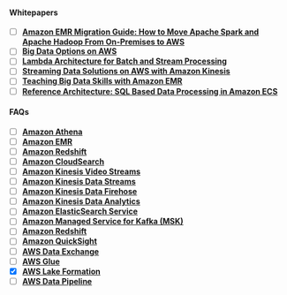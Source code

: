 #### Whitepapers
- [ ] <a href="https://d1.awsstatic.com/whitepapers/amazon_emr_migration_guide.pdf?did=wp_card&amp;trk=wp_card" target="_blank"><b>Amazon EMR Migration Guide: How to Move Apache Spark and Apache Hadoop From On-Premises to AWS</b></a>
- [ ] <b><a href="https://d1.awsstatic.com/whitepapers/Big_Data_Analytics_Options_on_AWS.pdf?did=wp_card&amp;trk=wp_card" target="_blank">Big Data Options on AWS</a></b>
- [ ] <b><a href="https://d1.awsstatic.com/whitepapers/lambda-architecure-on-for-batch-aws.pdf?did=wp_card&amp;trk=wp_card" target="_blank">Lambda Architecture for Batch and Stream Processing</a></b>
- [ ] <b><a href="https://d1.awsstatic.com/whitepapers/whitepaper-streaming-data-solutions-on-aws-with-amazon-kinesis.pdf?did=wp_card&amp;trk=wp_card" target="_blank">Streaming Data Solutions on AWS with Amazon Kinesis</a></b>
- [ ] <b><a href="https://d1.awsstatic.com/whitepapers/teaching-big-data-skills-amazon-emr.pdf?did=wp_card&amp;trk=wp_card" target="_blank">Teaching Big Data Skills with Amazon EMR</a> </b>
- [ ] <b><a href="https://d1.awsstatic.com/architecture-diagrams/ArchitectureDiagrams/sql_based_data_processing_amazon_ecs.pdf?did=wp_card&amp;trk=wp_card" target="_blank">Reference Architecture: SQL Based Data Processing in Amazon ECS</a></b>

#### FAQs
- [ ] <a href="https://aws.amazon.com/athena/faqs/"><b>Amazon Athena</b></a>
- [ ] <b><a href="https://aws.amazon.com/emr/faqs/">Amazon EMR</a></b>
- [ ] <b><a href="https://aws.amazon.com/redshift/faqs/">Amazon Redshift</a></b>
- [ ] <b><a href="https://aws.amazon.com/cloudsearch/faqs/">Amazon CloudSearch</a></b>
- [ ] <b><a href="https://aws.amazon.com/kinesis/video-streams/faqs/">Amazon Kinesis Video Streams</a></b>
- [ ] <b><a href="https://aws.amazon.com/kinesis/data-streams/faqs/">Amazon Kinesis Data Streams</a></b>
- [ ] <b><a href="https://aws.amazon.com/kinesis/data-firehose/faqs/">Amazon Kinesis Data Firehose</a></b>
- [ ] <b><a href="https://aws.amazon.com/kinesis/data-analytics/faqs/">Amazon Kinesis Data Analytics</a></b>
- [ ] <b><a href="https://aws.amazon.com/elasticsearch-service/faqs/">Amazon ElasticSearch Service</a> </b>
- [ ] <b><a href="https://aws.amazon.com/msk/faqs/">Amazon Managed Service for Kafka (MSK)</a></b>
- [ ] <b><a href="https://aws.amazon.com/redshift/faqs/">Amazon Redshift</a></b>
- [ ] <b><a href="https://aws.amazon.com/quicksight/resources/faqs/">Amazon QuickSight</a></b>
- [ ] <b><a href="https://aws.amazon.com/data-exchange/faqs/">AWS Data Exchange</a></b>
- [ ] <b><a href="https://aws.amazon.com/glue/faqs/">AWS Glue</a> </b>
- [x] <b><a href="https://aws.amazon.com/lake-formation/faqs/">AWS Lake Formation</a></b>
- [ ] <b><a href="https://aws.amazon.com/datapipeline/faqs/">AWS Data Pipeline</a></b>
